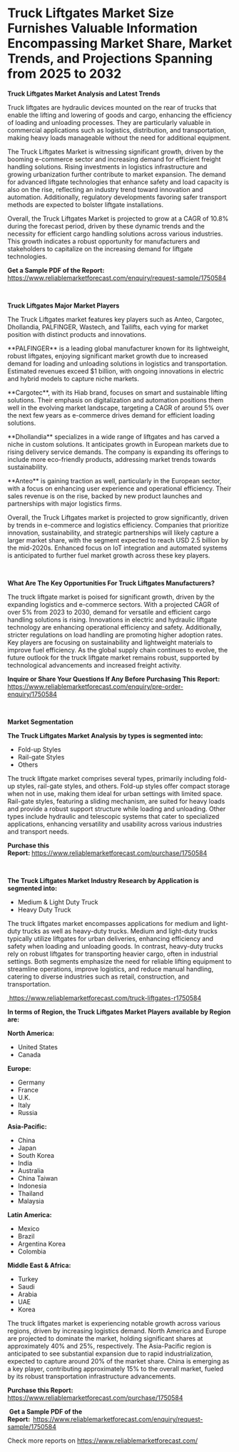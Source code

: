 <p><h1>Truck Liftgates Market Size Furnishes Valuable Information Encompassing Market Share, Market Trends, and Projections Spanning from 2025 to 2032</h1></p><p><strong>Truck Liftgates Market Analysis and Latest Trends</strong></p>
<p><p>Truck liftgates are hydraulic devices mounted on the rear of trucks that enable the lifting and lowering of goods and cargo, enhancing the efficiency of loading and unloading processes. They are particularly valuable in commercial applications such as logistics, distribution, and transportation, making heavy loads manageable without the need for additional equipment. </p><p>The Truck Liftgates Market is witnessing significant growth, driven by the booming e-commerce sector and increasing demand for efficient freight handling solutions. Rising investments in logistics infrastructure and growing urbanization further contribute to market expansion. The demand for advanced liftgate technologies that enhance safety and load capacity is also on the rise, reflecting an industry trend toward innovation and automation. Additionally, regulatory developments favoring safer transport methods are expected to bolster liftgate installations. </p><p>Overall, the Truck Liftgates Market is projected to grow at a CAGR of 10.8% during the forecast period, driven by these dynamic trends and the necessity for efficient cargo handling solutions across various industries. This growth indicates a robust opportunity for manufacturers and stakeholders to capitalize on the increasing demand for liftgate technologies.</p></p>
<p><strong>Get a Sample PDF of the Report:&nbsp;</strong> <a href="https://www.reliablemarketforecast.com/enquiry/request-sample/1750584?utm_campaign=2441&utm_medium=2&utm_source=Github&utm_content=ia&utm_term=19022025&utm_id=truck-liftgates">https://www.reliablemarketforecast.com/enquiry/request-sample/1750584</a></p>
<p>&nbsp;</p>
<p><strong>Truck Liftgates Major Market Players</strong></p>
<p><p>The Truck Liftgates market features key players such as Anteo, Cargotec, Dhollandia, PALFINGER, Wastech, and Tailifts, each vying for market position with distinct products and innovations. </p><p>**PALFINGER** is a leading global manufacturer known for its lightweight, robust liftgates, enjoying significant market growth due to increased demand for loading and unloading solutions in logistics and transportation. Estimated revenues exceed $1 billion, with ongoing innovations in electric and hybrid models to capture niche markets.</p><p>**Cargotec**, with its Hiab brand, focuses on smart and sustainable lifting solutions. Their emphasis on digitalization and automation positions them well in the evolving market landscape, targeting a CAGR of around 5% over the next few years as e-commerce drives demand for efficient loading solutions.</p><p>**Dhollandia** specializes in a wide range of liftgates and has carved a niche in custom solutions. It anticipates growth in European markets due to rising delivery service demands. The company is expanding its offerings to include more eco-friendly products, addressing market trends towards sustainability.</p><p>**Anteo** is gaining traction as well, particularly in the European sector, with a focus on enhancing user experience and operational efficiency. Their sales revenue is on the rise, backed by new product launches and partnerships with major logistics firms.</p><p>Overall, the Truck Liftgates market is projected to grow significantly, driven by trends in e-commerce and logistics efficiency. Companies that prioritize innovation, sustainability, and strategic partnerships will likely capture a larger market share, with the segment expected to reach USD 2.5 billion by the mid-2020s. Enhanced focus on IoT integration and automated systems is anticipated to further fuel market growth across these key players.</p></p>
<p>&nbsp;</p>
<p><strong>What Are The Key Opportunities For Truck Liftgates Manufacturers?</strong></p>
<p><p>The truck liftgate market is poised for significant growth, driven by the expanding logistics and e-commerce sectors. With a projected CAGR of over 5% from 2023 to 2030, demand for versatile and efficient cargo handling solutions is rising. Innovations in electric and hydraulic liftgate technology are enhancing operational efficiency and safety. Additionally, stricter regulations on load handling are promoting higher adoption rates. Key players are focusing on sustainability and lightweight materials to improve fuel efficiency. As the global supply chain continues to evolve, the future outlook for the truck liftgate market remains robust, supported by technological advancements and increased freight activity.</p></p>
<p><strong>Inquire or Share Your Questions If Any Before Purchasing This Report:</strong> <a href="https://www.reliablemarketforecast.com/enquiry/pre-order-enquiry/1750584?utm_campaign=2441&utm_medium=2&utm_source=Github&utm_content=ia&utm_term=19022025&utm_id=truck-liftgates">https://www.reliablemarketforecast.com/enquiry/pre-order-enquiry/1750584</a></p>
<p>&nbsp;</p>
<p><strong>Market Segmentation</strong></p>
<p><strong>The Truck Liftgates Market Analysis by types is segmented into:</strong></p>
<p><ul><li>Fold-up Styles</li><li>Rail-gate Styles</li><li>Others</li></ul></p>
<p><p>The truck liftgate market comprises several types, primarily including fold-up styles, rail-gate styles, and others. Fold-up styles offer compact storage when not in use, making them ideal for urban settings with limited space. Rail-gate styles, featuring a sliding mechanism, are suited for heavy loads and provide a robust support structure while loading and unloading. Other types include hydraulic and telescopic systems that cater to specialized applications, enhancing versatility and usability across various industries and transport needs.</p></p>
<p><strong>Purchase this Report:&nbsp;</strong><a href="https://www.reliablemarketforecast.com/purchase/1750584?utm_campaign=2441&utm_medium=2&utm_source=Github&utm_content=ia&utm_term=19022025&utm_id=truck-liftgates">https://www.reliablemarketforecast.com/purchase/1750584</a></p>
<p>&nbsp;</p>
<p><strong>The Truck Liftgates Market Industry Research by Application is segmented into:</strong></p>
<p><ul><li>Medium & Light Duty Truck</li><li>Heavy Duty Truck</li></ul></p>
<p><p>The truck liftgates market encompasses applications for medium and light-duty trucks as well as heavy-duty trucks. Medium and light-duty trucks typically utilize liftgates for urban deliveries, enhancing efficiency and safety when loading and unloading goods. In contrast, heavy-duty trucks rely on robust liftgates for transporting heavier cargo, often in industrial settings. Both segments emphasize the need for reliable lifting equipment to streamline operations, improve logistics, and reduce manual handling, catering to diverse industries such as retail, construction, and transportation.</p></p>
<p><a href="https://www.reliablemarketforecast.com/truck-liftgates-r1750584?utm_campaign=2441&utm_medium=2&utm_source=Github&utm_content=ia&utm_term=19022025&utm_id=truck-liftgates">&nbsp;https://www.reliablemarketforecast.com/truck-liftgates-r1750584</a></p>
<p><strong>In terms of Region, the Truck Liftgates Market Players available by Region are:</strong></p>
<p>
    <p> <strong> North America: </strong>
        <ul>
            <li>United States</li>
            <li>Canada</li>
        </ul>
        </p> 
    <p> <strong> Europe: </strong>
        <ul>
            <li>Germany</li>
            <li>France</li>
            <li>U.K.</li>
            <li>Italy</li>
            <li>Russia</li>
        </ul>
        </p> 
    <p> <strong> Asia-Pacific: </strong>
        <ul>
            <li>China</li>
            <li>Japan</li>
            <li>South Korea</li>
            <li>India</li>
            <li>Australia</li>
            <li>China Taiwan</li>
            <li>Indonesia</li>
            <li>Thailand</li>
            <li>Malaysia</li>
        </ul>
        </p> 
    <p> <strong> Latin America: </strong>
        <ul>
            <li>Mexico</li>
            <li>Brazil</li>
            <li>Argentina Korea</li>
            <li>Colombia</li>
        </ul>
        </p> 
    <p> <strong> Middle East & Africa: </strong>
        <ul>
            <li>Turkey</li>
            <li>Saudi</li>
            <li>Arabia</li>
            <li>UAE</li>
            <li>Korea</li>
        </ul>
    </p>
    </p>
<p><p>The truck liftgates market is experiencing notable growth across various regions, driven by increasing logistics demand. North America and Europe are projected to dominate the market, holding significant shares at approximately 40% and 25%, respectively. The Asia-Pacific region is anticipated to see substantial expansion due to rapid industrialization, expected to capture around 20% of the market share. China is emerging as a key player, contributing approximately 15% to the overall market, fueled by its robust transportation infrastructure advancements.</p></p>
<p><strong>Purchase this Report: </strong><a href="https://www.reliablemarketforecast.com/purchase/1750584?utm_campaign=2441&utm_medium=2&utm_source=Github&utm_content=ia&utm_term=19022025&utm_id=truck-liftgates">https://www.reliablemarketforecast.com/purchase/1750584</a></p>
<p>&nbsp;<strong>Get a Sample PDF of the Report:&nbsp;&nbsp;</strong><a href="https://www.reliablemarketforecast.com/enquiry/request-sample/1750584?utm_campaign=2441&utm_medium=2&utm_source=Github&utm_content=ia&utm_term=19022025&utm_id=truck-liftgates">https://www.reliablemarketforecast.com/enquiry/request-sample/1750584</a></p>
<p><strong></strong></p>
<p>Check more reports on <a href="https://www.reliablemarketforecast.com/?utm_campaign=2441&utm_medium=2&utm_source=Github&utm_content=ia&utm_term=19022025&utm_id=truck-liftgates">https://www.reliablemarketforecast.com/</a></p>